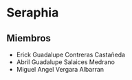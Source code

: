 # Seraphia



## Miembros
- Erick Guadalupe Contreras Castañeda
- Abril Guadalupe Salaices Medrano
- Miguel Angel Vergara Albarran
